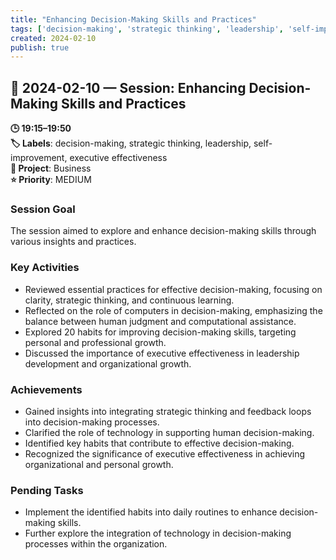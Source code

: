 ```yaml
---
title: "Enhancing Decision-Making Skills and Practices"
tags: ['decision-making', 'strategic thinking', 'leadership', 'self-improvement', 'executive effectiveness']
created: 2024-02-10
publish: true
---
```


## 📅 2024-02-10 — Session: Enhancing Decision-Making Skills and Practices

**🕒 19:15–19:50**  
**🏷️ Labels**: decision-making, strategic thinking, leadership, self-improvement, executive effectiveness  
**📂 Project**: Business  
**⭐ Priority**: MEDIUM  


### Session Goal
The session aimed to explore and enhance decision-making skills through various insights and practices.

### Key Activities
- Reviewed essential practices for effective decision-making, focusing on clarity, strategic thinking, and continuous learning.
- Reflected on the role of computers in decision-making, emphasizing the balance between human judgment and computational assistance.
- Explored 20 habits for improving decision-making skills, targeting personal and professional growth.
- Discussed the importance of executive effectiveness in leadership development and organizational growth.

### Achievements
- Gained insights into integrating strategic thinking and feedback loops into decision-making processes.
- Clarified the role of technology in supporting human decision-making.
- Identified key habits that contribute to effective decision-making.
- Recognized the significance of executive effectiveness in achieving organizational and personal growth.

### Pending Tasks
- Implement the identified habits into daily routines to enhance decision-making skills.
- Further explore the integration of technology in decision-making processes within the organization.
